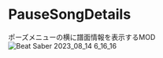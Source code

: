 # PauseSongDetails
ポーズメニューの横に譜面情報を表示するMOD
![Beat Saber 2023_08_14 6_16_16](https://github.com/scifiHerb/LevelDetailsViewer/assets/109839172/a168caeb-f500-41c4-886f-d08b6f31e770)
